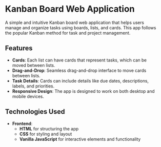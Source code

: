 # Kanban Board Web Application

A simple and intuitive Kanban board web application that helps users manage and organize tasks using boards, lists, and cards. This app follows the popular Kanban method for task and project management.

## Features

- **Cards**: Each list can have cards that represent tasks, which can be moved between lists.
- **Drag-and-Drop**: Seamless drag-and-drop interface to move cards between lists.
- **Task Details**: Cards can include details like due dates, descriptions, labels, and priorities.
- **Responsive Design**: The app is designed to work on both desktop and mobile devices.


## Technologies Used

- **Frontend**: 
  - **HTML** for structuring the app
  - **CSS** for styling and layout
  - **Vanilla JavaScript** for interactive elements and functionality

